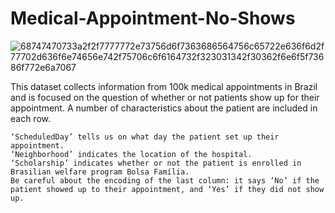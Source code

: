 # Medical-Appointment-No-Shows

![68747470733a2f2f7777772e73756d6f7363686564756c65722e636f6d2f77702d636f6e74656e742f75706c6f6164732f323031342f30362f6e6f5f73686f772e6a7067](https://github.com/mamdouh-ali-hamza/Medical-Appointment-No-Shows/assets/92183830/861d1aa2-425b-4aa3-8b95-fc8736c1c62b)


This dataset collects information from 100k medical appointments in Brazil and is focused on the question of whether or not patients show up for their appointment. A number of characteristics about the patient are included in each row.

    ‘ScheduledDay’ tells us on what day the patient set up their appointment.
    ‘Neighborhood’ indicates the location of the hospital.
    ‘Scholarship’ indicates whether or not the patient is enrolled in Brasilian welfare program Bolsa Família.
    Be careful about the encoding of the last column: it says ‘No’ if the patient showed up to their appointment, and ‘Yes’ if they did not show up.

